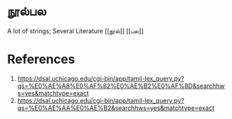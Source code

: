 # நூல்பல
A lot of strings; Several Literature
[[நூல்]] [[பல]]
# References
1. https://dsal.uchicago.edu/cgi-bin/app/tamil-lex_query.py?qs=%E0%AE%A8%E0%AF%82%E0%AE%B2%E0%AF%8D&searchhws=yes&matchtype=exact
2. https://dsal.uchicago.edu/cgi-bin/app/tamil-lex_query.py?qs=%E0%AE%AA%E0%AE%B2&searchhws=yes&matchtype=exact
